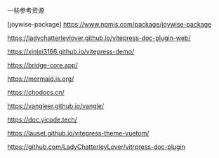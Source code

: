 
一些参考资源

[joywise-package]
https://www.npmjs.com/package/joywise-package


https://ladychatterleylover.github.io/vitepress-doc-plugin-web/

https://xinlei3166.github.io/vitepress-demo/

https://bridge-core.app/

https://mermaid.js.org/

https://chodocs.cn/

https://vangleer.github.io/vangle/


https://doc.yicode.tech/

https://lauset.github.io/vitepress-theme-vuetom/


https://github.com/LadyChatterleyLover/vitrpress-doc-plugin



